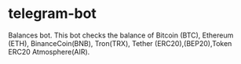 # telegram-bot
Balances bot. This bot checks the balance of Bitcoin (BTC), Ethereum (ETH), BinanceCoin(BNB), Tron(TRX), Tether (ERC20),(BEP20),Token ERC20 Atmosphere(AIR).
